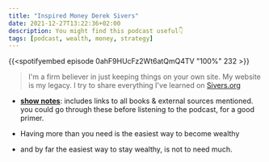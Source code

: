 ```yaml
---
title: "Inspired Money Derek Sivers"
date: 2021-12-27T13:22:36+02:00
description: You might find this podcast useful👇
tags: [podcast, wealth, money, strategy]
---
```


{{<spotifyembed episode 0ahF9HUcFz2Wt6atQmQ4TV "100%" 232 >}}

> I'm a firm believer in just keeping things on your own site. My website is my legacy. I try to share everything I've learned on [Sivers.org](https://sive.rs/)
 
 - **[show notes](http://www.runnymede.com/blog/how-to-be-wealthy-starting-at-just-500-per-month-with-derek-sivers)**: includes links to all books & external sources mentioned. you could go through these before listening to the podcast, for a good primer.

- Having more than you need is the easiest way to become wealthy
- and by far the easiest way to stay wealthy, is not to need much.
